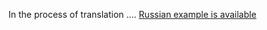 In the process of translation .... [Russian example is available](https://github.com/mmasiukevich/service-bus/blob/master/doc/ru_storages.md)